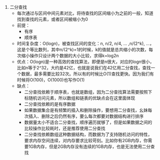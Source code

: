 1.  二分查找        
    + 每次通过与区间中间元素对比，将待查找的区间缩小为之前的一般，知道找到查找的元素，或者区间被缩小为0      
    + 前提：      
      + 有序      
      + 顺序表      
    + 时间复杂度：O(logn)，被查找区间的变化：n, n/2, n/4, … ,n/(2^k), …，这是个等比数列，其中n/(2^k)=1的时候，k的值就是总共缩小的次数，每次缩小操作只设计两个数据的大小比较，求得k=log2n       
    + 优点：O(logn)是一种高效的查找算法，即便是n很大，对应的logn很小，比如n等于2^32，大约是42亿，也就是说我们在42亿用二分查找，查找一个数据，最多需要比较32次。所以有的时候比O(1)查找更快。因为我们有时候将O(100)，O(1000)也写作O(1)     
    + 缺点：      
      + 二分查找依赖于顺序表，也就是数组，因为二分查找算法需要按照下标随机访问元素，所以数组和链表的优缺点会在这里面体现     
      + 二分查找依赖的是有序数据        
      + 如果数据集合是有频繁的插入和删除操作，要想用二分查找，幺妹每次插入、删除之后仍然有序，要么每次都要对数据结构进行排序       
      + 数据量太小不适合二分查找，顺序遍历就够了，但是如果数据之间的比较操作比较耗时，还是推荐使用二分查找     
      + 二分查找依赖数组这种数据结构，而数据为了支持随机访问的特性，要求内存空间连续，对内存要求比较苛刻。比如你有2GB内存，你需要1GB内存，但是2GB内存没有连续的1GB内存，也是无法使用二分查找      
